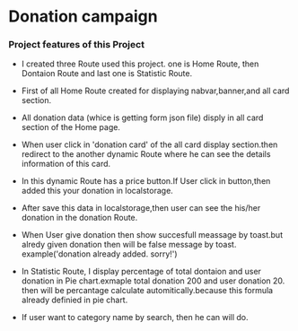 # Donation campaign
### Project features of this Project

* I created three Route used this project. one is Home Route, then Dontaion Route and last one is Statistic Route.
  
* First of all Home Route created for displaying nabvar,banner,and all card section.

* All donation data (whice is getting form json file) disply in all card section of the Home page.
  
* When user click in 'donation card' of the all card display section.then redirect to the another dynamic Route where he can see the details information of this card.
  
* In this dynamic Route has a price button.If User click in button,then added this your donation in localstorage.
  
* After save this data in localstorage,then user can see the his/her donation in the donation Route.

* When User give donation then show succesfull meassage by toast.but alredy given donation then will be false message by toast. example('donation already added. sorry!')
  
* In Statistic Route, I display percentage of total dontaion and user donation in Pie chart.exmaple total donation 200 and user donation 20. then will be  percantage calculate automitically.because this formula already definied in pie chart.
  
* If user want to category name by search, then he can will do.

